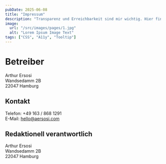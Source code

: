 ```yaml
---
pubDate: 2025-06-08
title: "Impressum"
description: "Transparenz und Erreichbarkeit sind mir wichtig. Hier findest du alle relevanten Daten auf einen Blick."
image:
  url: "/src/images/pages/1.jpg"
  alt: "Lorem Ipsum Image Text"
tags: ["CSS", "A11y", "Tooltip"]
---
```


# Betreiber

Arthur Ersosi <br/>
Wandsedamm 2B <br/>
22047 Hamburg

## Kontakt

Telefon: <span data-obfuscation="0">+49 163 / 868 1291</span> <br/>
E-Mail: <span data-obfuscation="0">hello@aersosi.com</span>

## Redaktionell verantwortlich

Arthur Ersosi <br/>
Wandsedamm 2B <br/>
22047 Hamburg
